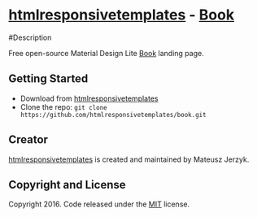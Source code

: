 # [htmlresponsivetemplates](http://htmlresponsivetemplates.com) - [Book](http://htmlresponsivetemplates.com/project/material-design-lite)

#Description

Free open-source Material Design Lite [Book](http://htmlresponsivetemplates.com/project/book) landing page.

## Getting Started

* Download from [htmlresponsivetemplates](http://htmlresponsivetemplates.com/project/book)
* Clone the repo: `git clone https://github.com/htmlresponsivetemplates/book.git`

## Creator

[htmlresponsivetemplates](http://htmlresponsivetemplates.com) is created and maintained by Mateusz Jerzyk.

## Copyright and License

Copyright 2016. Code released under the [MIT](https://github.com/book) license.
